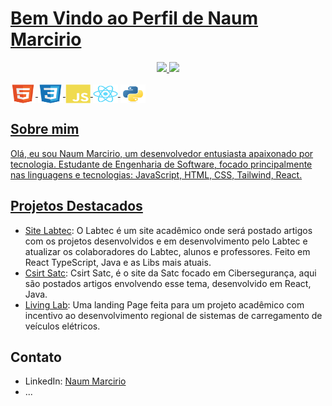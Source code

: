 <h1><a href="https://www.youtube.com/watch?v=dQw4w9WgXcQ">Bem Vindo ao Perfil de Naum Marcirio</a></h1>

<div align="center">
  <a href="https://github.com/NaumMarcirio">
  <img height="180em" src="https://github-readme-stats.vercel.app/api?username=NaumMarcirio&show_icons=false&theme=dark&include_all_commits=true&count_private=false"/>
  <img height="180em" src="https://github-readme-stats.vercel.app/api/top-langs/?username=NaumMarcirio&layout=compact&langs_count=7&theme=dark"/>
</div>
<div style="display: inline_block"><br>
  <img align="center" alt="Naum-Marcirio-HTML" height="30" width="40" src="https://raw.githubusercontent.com/devicons/devicon/master/icons/html5/html5-original.svg">
  <img align="center" alt="Naum-Marcirio-CSS" height="30" width="40" src="https://raw.githubusercontent.com/devicons/devicon/master/icons/css3/css3-original.svg">
  <img align="center" alt="Naum-Marcirio-Js" height="30" width="40" src="https://raw.githubusercontent.com/devicons/devicon/master/icons/javascript/javascript-plain.svg">
  <img align="center" alt="Naum-Marcirio-REACT" height="30" width="40" src="https://raw.githubusercontent.com/devicons/devicon/master/icons/react/react-original.svg">
  <img align="center" alt="Naum-Marcirio-Python" height="30" width="40" src="https://raw.githubusercontent.com/devicons/devicon/master/icons/python/python-original.svg">  
</div>

## Sobre mim

Olá, eu sou Naum Marcirio, um desenvolvedor entusiasta apaixonado por tecnologia. Estudante de Engenharia de Software, focado principalmente nas linguagens e tecnologias: JavaScript, HTML, CSS, Tailwind, React.

## Projetos Destacados

- [Site Labtec](https://labtec.satc.edu.br/): O Labtec é um site acadêmico onde será postado artigos com os projetos desenvolvidos e em desenvolvimento pelo Labtec e atualizar os colaboradores do Labtec, alunos e professores. Feito em React TypeScript, Java e as Libs mais atuais.
- [Csirt Satc](https://csirt.satc.edu.br/): Csirt Satc, é o site da Satc focado em Cibersegurança, aqui são postados artigos envolvendo esse tema, desenvolvido em React, Java.
- [Living Lab](https://livinglab.satc.edu.br/): Uma landing Page feita para um projeto acadêmico com incentivo ao desenvolvimento regional de sistemas de carregamento de veículos elétricos.

## Contato

- LinkedIn: [Naum Marcirio](#)
- ...

